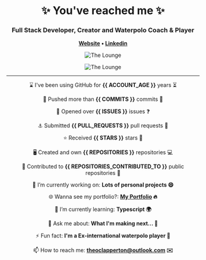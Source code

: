 
<h1 align="center">
	✨ You've reached me ✨
</h1>

<h3 align="center">
    Full Stack Developer, Creator and Waterpolo Coach & Player
</h3>

<p align="center">
	<strong>
		<a href="https://theoclapperton-portfolio.netlify.app/">Website</a>
		•
		<a href="https://www.linkedin.com/in/theoclapperton/">Linkedin</a>
	</strong>
</p>

<p align="center">
	<img
		alt="The Lounge"
		src="https://github-readme-stats.vercel.app/api?username=teobot&border_radius=25&show_icons=true">
</p>
<p align="center">
	<img
		alt="The Lounge"
		src="https://github-readme-stats.vercel.app/api/top-langs/?username=teobot&border_radius=25">
</p>

<hr/>

<p align="center">⌛ I've been using GitHub for <b>{{ ACCOUNT_AGE }}</b> years ⏳</p>
<p align="center">🌌 Pushed more than <b>{{ COMMITS }}</b> commits 🌠</p>
<p align="center">📖 Opened over <b>{{ ISSUES }}</b> issues ❓</p>
<p align="center">⚓ Submitted <b>{{ PULL_REQUESTS }}</b> pull requests 📧</p>
<p align="center">⭐ Received <b>{{ STARS }}</b> stars 🌟</p>
<p align="center">🖥️ Created and own <b>{{ REPOSITORIES }}</b> repositories 💻</p>
<p align="center">🏇 Contributed to <b>{{ REPOSITORIES_CONTRIBUTED_TO }}</b> public repositories 🐚</p>
<p align="center">🔭 I’m currently working on: <b>Lots of personal projects 😄</b></p>
<p align="center">🌐 Wanna see my portfolio?: <b><a href="https://theoclapperton-portfolio.netlify.app/">My Portfolio</a> 🔥</b></p>
<p align="center">🌱 I’m currently learning: <b>Typescript 🌍</b></p>
<p align="center">💬 Ask me about: <b>What I'm making next... 🥰</b></p>
<p align="center">⚡ Fun fact: <b>I'm a Ex-international waterpolo player 🤽</b></p>
<p align="center">📫 How to reach me: <b><a href="mailto:theoclapperton@outlook.com">theoclapperton@outlook.com</a> ✉️</b></p>

